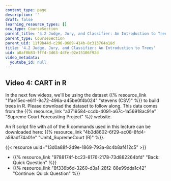 ```yaml
---
content_type: page
description: ''
draft: false
learning_resource_types: []
ocw_type: CourseSection
parent_title: '4.2 Judge, Jury, and Classifier: An Introduction to Trees '
parent_type: CourseSection
parent_uid: 11f9b44d-c296-0689-414b-8c313764a18d
title: '4.2 Judge, Jury, and Classifier: An Introduction to Trees'
uid: a0af0b83-fff4-3d63-4dfe-02e15106f92d
video_metadata:
  youtube_id: null
---
```

## Video 4: CART in R

In the next few videos, we'll be using the dataset {{% resource_link "1fae15ec-e611-9c72-496a-a45be0f4b024" "stevens (CSV)" %}} to build trees in R. Please download the dataset to follow along. This data comes from the {{% resource_link "a3719584-ccdb-4091-a67c-1a56918ac91e" "Supreme Court Forecasting Project" %}} website.

An R script file with all of the R commands used in this lecture can be downloaded here: {{% resource_link "4b3d8602-6f29-ac08-8fd4-a59adf74a01e" "Unit4_SupremeCourt (R)" %}}.

{{< resource uuid="13d0a88f-2d9e-1869-793a-8c4b8af412c5" >}}

- {{% resource_link "9788174f-bc23-8176-2178-73d882264bfd" "Back: Quick Question" %}}
- {{% resource_link "8f336b6d-3260-d3a1-28f2-88e99dda1c42" "Continue: Quick Question" %}}